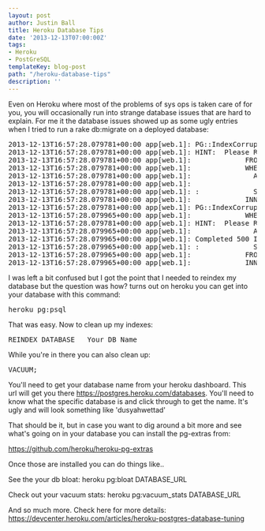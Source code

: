 ```yaml
---
layout: post
author: Justin Ball
title: Heroku Database Tips
date: '2013-12-13T07:00:00Z'
tags:
- Heroku
- PostGreSQL
templateKey: blog-post
path: "/heroku-database-tips"
description: ''
---
```


Even on Heroku where most of the problems of sys ops is taken care of for you, you will occasionally run into
strange database issues that are hard to explain. For me it the database issues showed up as some ugly entries
when I tried to run a rake db:migrate on a deployed database:

<pre>
2013-12-13T16:57:28.079781+00:00 app[web.1]: PG::IndexCorrupted: ERROR:  index "pg_constraint_conname_nsp_index" contains unexpected zero page at block 0
2013-12-13T16:57:28.079781+00:00 app[web.1]: HINT:  Please REINDEX it.
2013-12-13T16:57:28.079781+00:00 app[web.1]:             FROM pg_attribute attr
2013-12-13T16:57:28.079781+00:00 app[web.1]:             WHERE cons.contype = 'p'
2013-12-13T16:57:28.079781+00:00 app[web.1]:               AND cons.conrelid = '"users"'::regclass
2013-12-13T16:57:28.079781+00:00 app[web.1]:
2013-12-13T16:57:28.079781+00:00 app[web.1]: :             SELECT attr.attname
2013-12-13T16:57:28.079781+00:00 app[web.1]:             INNER JOIN pg_constraint cons ON attr.attrelid = cons.conrelid AND attr.attnum = cons.conkey[1]
2013-12-13T16:57:28.079781+00:00 app[web.1]: PG::IndexCorrupted: ERROR:  index "pg_constraint_conname_nsp_index" contains unexpected zero page at block 0
2013-12-13T16:57:28.079965+00:00 app[web.1]:             WHERE cons.contype = 'p'
2013-12-13T16:57:28.079781+00:00 app[web.1]: HINT:  Please REINDEX it.
2013-12-13T16:57:28.079965+00:00 app[web.1]:               AND cons.conrelid = '"users"'::regclass
2013-12-13T16:57:28.079965+00:00 app[web.1]: Completed 500 Internal Server Error in 10ms
2013-12-13T16:57:28.079965+00:00 app[web.1]: :             SELECT attr.attname
2013-12-13T16:57:28.079965+00:00 app[web.1]:             FROM pg_attribute attr
2013-12-13T16:57:28.079965+00:00 app[web.1]:             INNER JOIN pg_constraint cons ON attr.attrelid = cons.conrelid AND attr.attnum = cons.conkey[1]
</pre>

I was left a bit confused but I got the point that I needed to reindex my database but the question was how? turns out on heroku you can get into
your database with this command:

<pre>
heroku pg:psql
</pre>

That was easy. Now to clean up my indexes:

<pre>
REINDEX DATABASE __Your_DB_Name__
</pre>

While you're in there you can also clean up:
<pre>
VACUUM;
</pre>

You'll need to get your database name from your heroku dashboard. This url will get you there
<a href="https://postgres.heroku.com/databases">https://postgres.heroku.com/databases</a>. You'll need to know
what the specific database is and click through to get the name. It's ugly and will look something like 'dusyahwettad'

That should be it, but in case you want to dig around a bit more and see what's going on in your database you can install the pg-extras from:

<a href="https://github.com/heroku/heroku-pg-extras">https://github.com/heroku/heroku-pg-extras</a>

Once those are installed you can do things like..

See the your db bloat:
heroku pg:bloat DATABASE_URL

Check out your vacuum stats:
heroku pg:vacuum_stats DATABASE_URL

And so much more. Check here for more details:
<a href="https://devcenter.heroku.com/articles/heroku-postgres-database-tuning">https://devcenter.heroku.com/articles/heroku-postgres-database-tuning</a>

